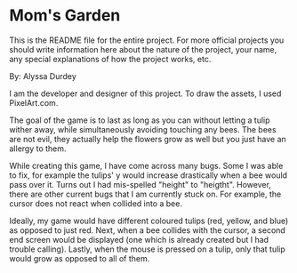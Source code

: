 # Mom's Garden

This is the README file for the entire project. For more official projects you should write information here about the nature of the project, your name, any special explanations of how the project works, etc.

By: Alyssa Durdey

I am the developer and designer of this project. To draw the assets, I used PixelArt.com.

The goal of the game is to last as long as you can without letting a tulip wither away, while simultaneously avoiding touching any bees. The bees are not evil, they actually help the flowers grow as well but you just have an allergy to them.

While creating this game, I have come across many bugs. Some I was able to fix, for example the tulips' y would increase drastically when a bee would pass over it. Turns out I had mis-spelled "height" to "heigtht". However, there are other current bugs that I am currently stuck on. For example, the cursor does not react when collided into a bee.

Ideally, my game would have different coloured tulips (red, yellow, and blue) as opposed to just red. Next, when a bee collides with the cursor, a second end screen would be displayed (one which is already created but I had trouble calling). Lastly, when the mouse is pressed on a tulip, only that tulip would grow as opposed to all of them.
